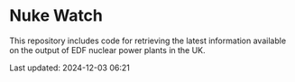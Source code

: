 # Nuke Watch

This repository includes code for retrieving the latest information available on the output of EDF nuclear power plants in the UK.

Last updated: 2024-12-03 06:21